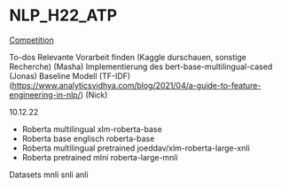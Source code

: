 # NLP_H22_ATP

[Competition](https://www.kaggle.com/competitions/contradictory-my-dear-watson)

To-dos
Relevante Vorarbeit finden (Kaggle durschauen, sonstige Recherche) (Masha)
Implementierung des bert-base-multilingual-cased  (Jonas)
Baseline Modell (TF-IDF) (https://www.analyticsvidhya.com/blog/2021/04/a-guide-to-feature-engineering-in-nlp/) (Nick)

10.12.22
- Roberta multilingual                xlm-roberta-base
- Roberta base englisch               roberta-base
- Roberta multilingual pretrained     joeddav/xlm-roberta-large-xnli
- Roberta pretrained                  mlni roberta-large-mnli

Datasets
mnli
snli
anli
